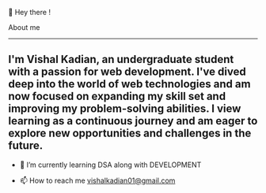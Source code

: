 👋 Hey there !

About me <hr>

I'm Vishal Kadian, an undergraduate student with a passion for web development.
 I've dived deep into the world of web technologies and am now focused on expanding my skill set and improving my problem-solving abilities.
  I view learning as a continuous journey and am eager to explore new opportunities and challenges in the future.
-   
- 🌱 I’m currently learning DSA along with DEVELOPMENT
  
- 📫 How to reach me vishalkadian01@gmail.com


<!---
VISHAL-KADIAN/VISHAL-KADIAN is a ✨ special ✨ repository because its `README.md` (this file) appears on your GitHub profile.
You can click the Preview link to take a look at your changes.
--->
